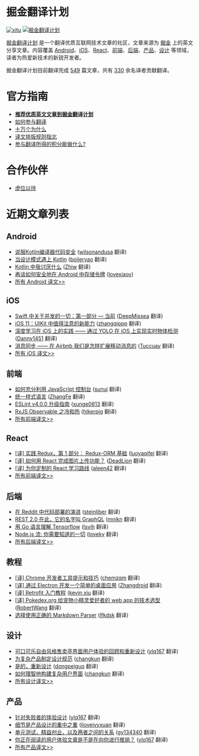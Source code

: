 # 掘金翻译计划

[![xitu](https://camo.githubusercontent.com/c9c9db0a39b56738a62332f0791d58b1522fdf82/68747470733a2f2f7261776769742e636f6d2f616c65656e34322f6261646765732f6d61737465722f7372632f786974752e737667)](https://github.com/xitu/gold-miner)
[![掘金翻译计划](https://rawgit.com/aleen42/badges/master/src/juejin_translation.svg)](https://github.com/xitu/gold-miner/)

[掘金翻译计划](https://juejin.im/tag/%E6%8E%98%E9%87%91%E7%BF%BB%E8%AF%91%E8%AE%A1%E5%88%92) 是一个翻译优质互联网技术文章的社区，文章来源为 [掘金](https://juejin.im) 上的英文分享文章。内容覆盖 [Android](#android)、[iOS](#ios)、[React](#react)、[前端](#前端)、[后端](#后端)、[产品](#产品)、[设计](#设计) 等领域，读者为热爱新技术的新锐开发者。

掘金翻译计划目前翻译完成 [549](#近期文章列表) 篇文章，共有 [330](https://github.com/xitu/gold-miner/wiki/%E8%AF%91%E8%80%85%E7%A7%AF%E5%88%86%E8%A1%A8) 余名译者贡献翻译。

# 官方指南

- [**推荐优质英文文章到掘金翻译计划**](https://github.com/xitu/gold-miner/issues/new?title=推荐优秀英文文章&body=-%20原文链接：%0A-%20简要介绍：介绍一下好不好啦，毕竟小编也看不太懂哎_(:з」∠)_)
- [如何参与翻译](https://github.com/xitu/gold-miner/wiki/如何参与翻译)
- [十万个为什么](https://github.com/xitu/gold-miner/wiki/十万个为什么)
- [译文排版规则指北](https://github.com/xitu/gold-miner/wiki/译文排版规则指北)
- [参与翻译所得的积分能做什么?](https://github.com/xitu/gold-miner/wiki/)

# 合作伙伴

- [虚位以待]()

# 近期文章列表

## Android

* [说服Kotlin编译器代码安全](https://juejin.im/post/5955a78cf265da6c2810a9ff?utm_source=gold-miner&utm_medium=readme&utm_campaign=github) ([wilsonandusa](https://github.com/wilsonandusa) 翻译)
* [当设计模式遇上 Kotlin](https://juejin.im/post/594b2ac00ce4630057425bd5?utm_source=gold-miner&utm_medium=readme&utm_campaign=github) ([boileryao](https://github.com/boileryao) 翻译)
* [Kotlin 中我讨厌什么](https://juejin.im/entry/594335c18d6d810058ce06a0/detail?utm_source=gold-miner&utm_medium=readme&utm_campaign=github) ([Zhiw](https://github.com/Zhiw) 翻译)
* [再谈如何安全地在 Android 中存储令牌](https://juejin.im/post/5938f81e5c497d006b6187ea?utm_source=gold-miner&utm_medium=readme&utm_campaign=github) ([lovexiaov](https://github.com/lovexiaov))
* [所有 Android 译文>>](https://github.com/xitu/gold-miner/blob/master/android.md)

## iOS

* [Swift 中关于并发的一切：第一部分 — 当前](https://juejin.im/post/5954571af265da6c4c4fc3f8?utm_source=gold-miner&utm_medium=readme&utm_campaign=github) ([DeepMissea](https://github.com/DeepMissea) 翻译)
* [iOS 11：UIKit 中值得注意的新能力](https://juejin.im/post/5944adfffe88c2006a6f6f3a?utm_source=gold-miner&utm_medium=readme&utm_campaign=github) ([zhangqippp](https://github.com/zhangqippp) 翻译)
* [深度学习在 iOS 上的实践 —— 通过 YOLO 在 iOS 上实现实时物体检测](https://juejin.im/post/59433498da2f600067604218?utm_source=gold-miner&utm_medium=readme&utm_campaign=github) ([Danny1451](https://github.com/Danny1451) 翻译)
* [消息同步 —— 在 Airbnb 我们是怎样扩展移动消息的](https://juejin.im/post/593a7647128fe1006acafaf9?utm_source=gold-miner&utm_medium=readme&utm_campaign=github) ([Tuccuay](https://github.com/Tuccuay) 翻译)
* [所有 iOS 译文>>](https://github.com/xitu/gold-miner/blob/master/ios.md)

## 前端

* [如何充分利用 JavaScript 控制台](https://juejin.im/post/59510ac45188250d8860c908?utm_source=gold-miner&utm_medium=readme&utm_campaign=github) ([sunui](https://github.com/sunui) 翻译)
* [统一样式语言](https://juejin.im/post/595311fa6fb9a06b9d5b5f08?utm_source=gold-miner&utm_medium=readme&utm_campaign=github) ([ZhangFe](https://github.com/ZhangFe) 翻译)
* [ESLint v4.0.0 升级指南](https://juejin.im/post/5954af2f6fb9a06baa63ab50?utm_source=gold-miner&utm_medium=readme&utm_campaign=github) ([xunge0613](https://github.com/xunge0613) 翻译)
* [RxJS Observable 之冷和热](https://juejin.im/entry/594c88765188250d9017d072/detail?utm_source=gold-miner&utm_medium=readme&utm_campaign=github) ([hikerpig](https://github.com/hikerpig) 翻译)
* [所有前端译文>>](https://github.com/xitu/gold-miner/blob/master/front-end.md)

## React

* [[译] 实践 Redux，第 1 部分： Redux-ORM 基础](https://gold.xitu.io/entry/58249792a0bb9f0058dd30ab?utm_source=gold-miner&utm_medium=readme&utm_campaign=github) ([luoyaqifei](https://github.com/luoyaqifei) 翻译)
* [[译] 如何用 React 完成图片上传功能？](https://gold.xitu.io/entry/57b923225bbb50005b794943?utm_source=gold-miner&utm_medium=readme&utm_campaign=github) ([DeadLion](https://github.com/DeadLion) 翻译)
* [[译] 为你定制的 React 学习路线](https://gold.xitu.io/entry/578375b85bbb5000610cc247?utm_source=gold-miner&utm_medium=readme&utm_campaign=github) ([aleen42](http://aleen42.github.io/pc.html) 翻译)
* [所有前端译文>>](https://github.com/xitu/gold-miner/blob/master/front-end.md)


## 后端

* [在 Reddit 中代码部署的演进](https://juejin.im/entry/594b7fd21b69e60062a4cb01/detail?utm_source=gold-miner&utm_medium=readme&utm_campaign=github) ([steinliber](https://github.com/steinliber) 翻译)
* [REST 2.0 在此，它的名字叫 GraphQL](https://juejin.im/post/5947b45c128fe1006a505189?utm_source=gold-miner&utm_medium=readme&utm_campaign=github) ([mnikn](https://github.com/mnikn) 翻译)
* [用 Go 语言理解 Tensorflow](https://juejin.im/post/59420951128fe1006a1960f8?utm_source=gold-miner&utm_medium=readme&utm_campaign=github) ([lsvih](https://github.com/lsvih) 翻译)
* [Node.js 流: 你需要知道的一切](https://juejin.im/post/5940a9c3128fe1006a0ab176?utm_source=gold-miner&utm_medium=readme&utm_campaign=github) ([loveky](https://github.com/loveky) 翻译)
* [所有后端译文>>](https://github.com/xitu/gold-miner/blob/master/backend.md)

## 教程

* [[译] Chrome 开发者工具提示和技巧](http://gold.xitu.io/entry/56d56f4dc4c971005193ecec?utm_source=gold-miner&utm_medium=readme&utm_campaign=github) ([chemzqm](https://github.com/chemzqm) 翻译)
* [[译] 通过 Electron 开发一个简单的桌面应用](http://gold.xitu.io/entry/56aae5e4a633bd0257ae4ab8?utm_source=gold-miner&utm_medium=readme&utm_campaign=github) ([Zhangdroid](https://github.com/Zhangdroid) 翻译)
* [[译] Retrofit 入门教程](http://gold.xitu.io/entry/56cc4085128fe100580dd0ca?utm_source=gold-miner&utm_medium=readme&utm_campaign=github) ([kevin xiu](https://github.com/xiuweikang) 翻译)
* [[译] Pokedex.org 给宠物小精灵爱好者的 web app 的技术选型](http://gold.xitu.io/entry/56cebb8edf0eea79dc7c1ff0?utm_source=gold-miner&utm_medium=readme&utm_campaign=github) ([RobertWang](https://github.com/RobertWang) 翻译)
* [选择使用正确的 Markdown Parser](http://gold.xitu.io/entry/56ce79db1532bc0053728c2f?utm_source=gold-miner&utm_medium=readme&utm_campaign=github) ([lfkdsk](https://github.com/lfkdsk) 翻译)


## 设计

* [可口可乐自由风格售卖亭界面用户体验的回顾和重新设计](https://juejin.im/post/594bd720f265da6c4c4fb134?utm_source=gold-miner&utm_medium=readme&utm_campaign=github) ([ylq167](https://github.com/ylq167) 翻译)
* [为复杂产品制定设计规范](https://juejin.im/post/5944b8e55c497d006bdc261a?utm_source=gold-miner&utm_medium=readme&utm_campaign=github) ([changkun](https://github.com/changkun) 翻译)
* [是的，重新设计](https://juejin.im/post/5940e74fa0bb9f006b76a841?utm_source=gold-miner&utm_medium=readme&utm_campaign=github) ([dongpeiguo](https://github.com/dongpeiguo) 翻译)
* [如何理智地构建复杂用户界面](https://juejin.im/post/5937a61f2f301e006b2879a9?utm_source=gold-miner&utm_medium=readme&utm_campaign=github) ([changkun](https://github.com/changkun) 翻译)
* [所有设计译文>>](https://github.com/xitu/gold-miner/blob/master/design.md)


## 产品

* [针对失败者的体验设计](https://juejin.im/post/59013f6eda2f60005de40516/?utm_source=gold-miner&utm_medium=readme&utm_campaign=github) ([ylq167](https://github.com/ylq167) 翻译)
* [细节是产品设计的重中之重](https://juejin.im/post/58ed96aaa22b9d00634732e9/?utm_source=gold-miner&utm_medium=readme&utm_campaign=github) ([iloveivyxuan](https://github.com/iloveivyxuan) 翻译)
* [单元测试，精益创业，以及两者之间的关系](https://juejin.im/post/58d90a3b44d90400694505c4/?utm_source=gold-miner&utm_medium=readme&utm_campaign=github) ([gy134340](http://gy134340.com/) 翻译)
* [你正在阅读的用户体验文章是不是在向你进行推销？](https://juejin.im/post/58d4c501a22b9d00645544d9/?utm_source=gold-miner&utm_medium=readme&utm_campaign=github) ([ylq167](https://github.com/ylq167) 翻译)
* [所有产品译文>>](https://github.com/xitu/gold-miner/blob/master/product.md)
